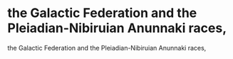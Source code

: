 # the Galactic Federation and the Pleiadian-Nibiruian Anunnaki races,

the Galactic Federation and the Pleiadian-Nibiruian Anunnaki races,